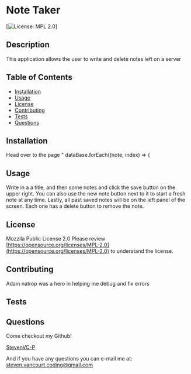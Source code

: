 
# Note Taker

[![License: MPL 2.0](https://img.shields.io/badge/License-MPL%202.0-brightgreen.svg)]

## Description
This application allows the user to write and delete notes left on a server

##  Table of Contents

* [Installation](#Installation)
* [Usage](#Usage)
* [License](#License)
* [Contributing](#Contributing)
* [Tests](#Tests)
* [Questions](#Questions)

## Installation
Head over to the page "    dataBase.forEach((note, index) => {

## Usage
 Write in a a title, and then some notes and click the save button on the upper right.  You can also use the new note button next to it to start a fresh note at any time.  Lastly, all past saved notes will be on the left panel of the screen.  Each one has a delete button to remove the note.

## License
Mozzila Public License 2.0
Please review [https://opensource.org/licenses/MPL-2.0](https://opensource.org/licenses/MPL-2.0) to understand the license.

## Contributing
Adam natrop was a hero in helping me debug and fix errors

## Tests


## Questions
Come checkout my Github!

[StevenVC-P](https://www.github/StevenVC-P)

And if you have any questions you can e-mail me at:
[steven.vancourt.coding@gmail.com](steven.vancourt.coding@gmail.com)